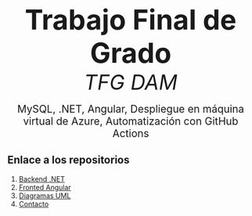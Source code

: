 <p align="center">
    <strong style="font-size: 4em;">Trabajo Final de Grado</strong><br>
    <em style="font-size: 3em;">TFG DAM</em><br><br>
    <span style="font-size: 1.5em;">
        MySQL, .NET, Angular, Despliegue en máquina virtual de Azure, Automatización con GitHub Actions
    </span>
</p>

## Enlace a los repositorios
1. [Backend .NET](ApiTFG/README.md)
2. [Fronted Angular](TfgSn.App/README.md)
3. [Diagramas UML](https://adorable-sale-af3.notion.site/Diagramas-UML-b8667558ee534be9bcceb112768dc262)
4. [Contacto](https://github.com/Javi-23/ProyectoFinal-Angular-.Net/wiki/Contaco)
